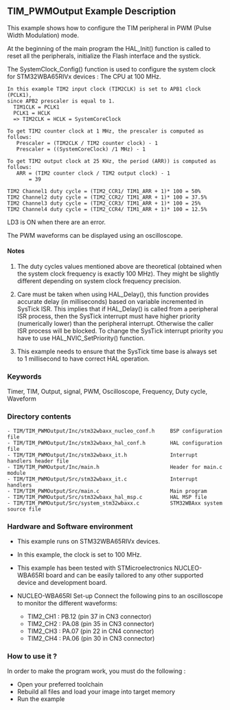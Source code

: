 ## <b>TIM_PWMOutput Example Description</b>

This example shows how to configure the TIM peripheral in PWM (Pulse Width Modulation)
mode.

At the beginning of the main program the HAL_Init() function is called to reset
all the peripherals, initialize the Flash interface and the systick.

The SystemClock_Config() function is used to configure the system clock for STM32WBA65RIVx devices :
The CPU at 100 MHz.

    In this example TIM2 input clock (TIM2CLK) is set to APB1 clock (PCLK1),
    since APB2 prescaler is equal to 1.
      TIM1CLK = PCLK1
      PCLK1 = HCLK
      => TIM2CLK = HCLK = SystemCoreClock

    To get TIM2 counter clock at 1 MHz, the prescaler is computed as follows:
       Prescaler = (TIM2CLK / TIM2 counter clock) - 1
       Prescaler = ((SystemCoreClock) /1 MHz) - 1

    To get TIM2 output clock at 25 KHz, the period (ARR)) is computed as follows:
       ARR = (TIM2 counter clock / TIM2 output clock) - 1
           = 39

    TIM2 Channel1 duty cycle = (TIM2_CCR1/ TIM1_ARR + 1)* 100 = 50%
    TIM2 Channel2 duty cycle = (TIM2_CCR2/ TIM1_ARR + 1)* 100 = 37.5%
    TIM2 Channel3 duty cycle = (TIM2_CCR3/ TIM1_ARR + 1)* 100 = 25%
    TIM2 Channel4 duty cycle = (TIM2_CCR4/ TIM1_ARR + 1)* 100 = 12.5%

LD3 is ON when there are an error.

The PWM waveforms can be displayed using an oscilloscope.

#### <b>Notes</b>

 1. The duty cycles values mentioned above are theoretical (obtained when the system clock frequency is exactly 100 MHz).
    They might be slightly different depending on system clock frequency precision.

 2. Care must be taken when using HAL_Delay(), this function provides accurate delay (in milliseconds)
    based on variable incremented in SysTick ISR. This implies that if HAL_Delay() is called from
    a peripheral ISR process, then the SysTick interrupt must have higher priority (numerically lower)
    than the peripheral interrupt. Otherwise the caller ISR process will be blocked.
    To change the SysTick interrupt priority you have to use HAL_NVIC_SetPriority() function.

 3. This example needs to ensure that the SysTick time base is always set to 1 millisecond
    to have correct HAL operation.

### <b>Keywords</b>

Timer, TIM, Output, signal, PWM, Oscilloscope, Frequency, Duty cycle, Waveform

### <b>Directory contents</b>

    - TIM/TIM_PWMOutput/Inc/stm32wbaxx_nucleo_conf.h     BSP configuration file
    - TIM/TIM_PWMOutput/Inc/stm32wbaxx_hal_conf.h        HAL configuration file
    - TIM/TIM_PWMOutput/Inc/stm32wbaxx_it.h              Interrupt handlers header file
    - TIM/TIM_PWMOutput/Inc/main.h                       Header for main.c module  
    - TIM/TIM_PWMOutput/Src/stm32wbaxx_it.c              Interrupt handlers
    - TIM/TIM_PWMOutput/Src/main.c                       Main program
    - TIM/TIM_PWMOutput/Src/stm32wbaxx_hal_msp.c         HAL MSP file
    - TIM/TIM_PWMOutput/Src/system_stm32wbaxx.c          STM32WBAxx system source file


### <b>Hardware and Software environment</b>

  - This example runs on STM32WBA65RIVx devices.
  - In this example, the clock is set to 100 MHz.

  - This example has been tested with STMicroelectronics NUCLEO-WBA65RI 
    board and can be easily tailored to any other supported device 
    and development board.

  - NUCLEO-WBA65RI Set-up
   Connect the following pins to an oscilloscope to monitor the different waveforms:

       - TIM2_CH1 : PB.12 (pin 37 in CN3 connector)
       - TIM2_CH2 : PA.08 (pin 35 in CN3 connector)
       - TIM2_CH3 : PA.07 (pin 22 in CN4 connector)
       - TIM2_CH4 : PA.06 (pin 30 in CN3 connector)


### <b>How to use it ?</b>

In order to make the program work, you must do the following :

 - Open your preferred toolchain
 - Rebuild all files and load your image into target memory
 - Run the example

